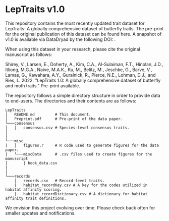 # LepTraits v1.0

This repository contains the most recently updated trait dataset for LepTraits: A globally comprehensive dataset of butterfly traits. The pre-print for the original publication of this dataset can be found here. A snapshot of v1.0 is available via DataDryad by the following DOI: .

When using this dataset in your research, please cite the original manuscript as follows:

Shirey, V., Larsen, E., Doherty, A., Kim, C.A., Al-Sulaiman, F.T., Hinolan, J.D., Itliong, M.G.A., Naive, M.A.K., Ku, M., Belitz, M., Jeschke, G., Barve, V., Lamas, G., Kawahara, A.Y., Guralnick, R., Pierce, N.E., Lohman, D.J., and Ries, L. 2022. "LepTraits 1.0: A globally comprehensive dataset of butterfly and moth traits." Pre-print available. 

The repository follows a simple directory structure in order to provide data to end-users. The directories and their contents are as follows:
```
LepTraits
│   README.md         # This document.
│   Preprint.pdf      # Pre-print of the data paper.
└───consensus
│   │   consensus.csv # Species-level consensus traits.
│ 
│   
└───misc
|   │   figures.r     # R code used to generate figures for the data paper.
|   └───miscData      # .csv files used to create figures for the manuscript
│       | book_data.csv
|       
|
└───records
    │   records.csv   # Record-level traits.
    |   habitat_recordKey.csv # A key for the codes utilized in habitat affinity scoring.
    |   habitat_recordDictionary.csv # A dictionary for habitat affinity trait definitions.

```

We envision this project evolving over time. Please check back often for smaller updates and notifications.
 
